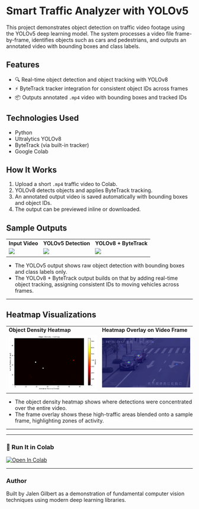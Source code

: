 # Smart Traffic Analyzer with YOLOv5

This project demonstrates object detection on traffic video footage using the YOLOv5 deep learning model. The system processes a video file frame-by-frame, identifies objects such as cars and pedestrians, and outputs an annotated video with bounding boxes and class labels.

## Features
- 🔍 Real-time object detection and object tracking with YOLOv8
- ⚡ ByteTrack tracker integration for consistent object IDs across frames
- 📦 Outputs annotated `.mp4` video with bounding boxes and tracked IDs

## Technologies Used
- Python
- Ultralytics YOLOv8
- ByteTrack (via built-in tracker)
- Google Colab

## How It Works
1. Upload a short `.mp4` traffic video to Colab.
2. YOLOv8 detects objects and applies ByteTrack tracking.
3. An annotated output video is saved automatically with bounding boxes and object IDs.
4. The output can be previewed inline or downloaded.



## Sample Outputs

<table>
  <tr>
    <td><strong>Input Video</strong></td>
    <td><strong>YOLOv5 Detection</strong></td>
    <td><strong>YOLOv8 + ByteTrack</strong></td>
  </tr>
  <tr>
    <td><img src="assets/traffic_input_gif.gif" width="320"/></td>
    <td><img src="assets/yolo_output_gif.gif" width="320"/></td>
    <td><img src="assets/yolo_output_2.gif" width="320"/></td>
  </tr>
</table>

- The YOLOv5 output shows raw object detection with bounding boxes and class labels only.
- The YOLOv8 + ByteTrack output builds on that by adding real-time object tracking, assigning consistent IDs to moving vehicles across frames.


---
## Heatmap Visualizations

<table>
  <tr>
    <td><strong>Object Density Heatmap</strong></td>
    <td><strong>Heatmap Overlay on Video Frame</strong></td>
  </tr>
  <tr>
    <td><img src="assets/heatmap.png" width="400"/></td>
    <td><img src="assets/heatmap_overlay_blurred.png" width="400"/></td>
  </tr>
</table>

- The object density heatmap shows where detections were concentrated over the entire video.
- The frame overlay shows these high-traffic areas blended onto a sample frame, highlighting zones of activity.

---
---

### 🚀 Run It in Colab
[![Open In Colab](https://colab.research.google.com/assets/colab-badge.svg)](https://colab.research.google.com/drive/1DP6W3bgCwbKlj6UQw8aJOKavvJw8cfBW?usp=sharing)

---

### Author
Built by Jalen Gilbert as a demonstration of fundamental computer vision techniques using modern deep learning libraries.